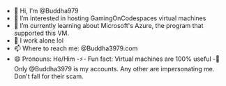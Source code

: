 - 👋 Hi, I’m @Buddha979
- 👀 I’m interested in hosting GamingOnCodespaces virtual machines
- 🌱 I’m currently learning about Microsoft's Azure, the program that supported this VM.
- 💞️ I work alone lol
- 📫 Where to reach me: @Buddha3979.com
- 😄 Pronouns: He/Him
-⚡- Fun fact: Virtual machines are 100% useful
-👤 Only @Buddha3979 is my accounts. Any other are impersonating me. Don't fall for their scam.
